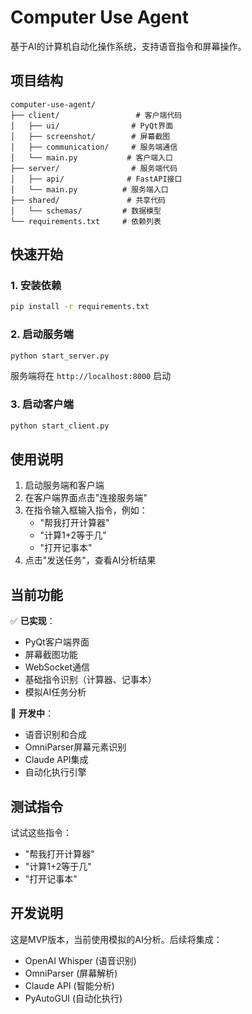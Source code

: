 # Computer Use Agent

基于AI的计算机自动化操作系统，支持语音指令和屏幕操作。

## 项目结构

```
computer-use-agent/
├── client/                 # 客户端代码
│   ├── ui/                # PyQt界面
│   ├── screenshot/        # 屏幕截图
│   ├── communication/     # 服务端通信
│   └── main.py           # 客户端入口
├── server/                # 服务端代码
│   ├── api/              # FastAPI接口
│   └── main.py          # 服务端入口
├── shared/               # 共享代码
│   └── schemas/         # 数据模型
└── requirements.txt     # 依赖列表
```

## 快速开始

### 1. 安装依赖

```bash
pip install -r requirements.txt
```

### 2. 启动服务端

```bash
python start_server.py
```

服务端将在 `http://localhost:8000` 启动

### 3. 启动客户端

```bash
python start_client.py
```

## 使用说明

1. 启动服务端和客户端
2. 在客户端界面点击"连接服务端"
3. 在指令输入框输入指令，例如：
   - "帮我打开计算器"
   - "计算1+2等于几"
   - "打开记事本"
4. 点击"发送任务"，查看AI分析结果

## 当前功能

✅ **已实现**：
- PyQt客户端界面
- 屏幕截图功能
- WebSocket通信
- 基础指令识别（计算器、记事本）
- 模拟AI任务分析

🚧 **开发中**：
- 语音识别和合成
- OmniParser屏幕元素识别
- Claude API集成
- 自动化执行引擎

## 测试指令

试试这些指令：
- "帮我打开计算器"
- "计算1+2等于几"
- "打开记事本"

## 开发说明

这是MVP版本，当前使用模拟的AI分析。后续将集成：
- OpenAI Whisper (语音识别)
- OmniParser (屏幕解析)
- Claude API (智能分析)
- PyAutoGUI (自动化执行)